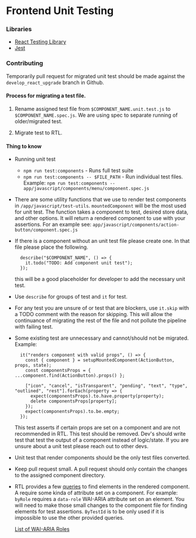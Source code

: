 <!-- Copyright (c) 2014 - 2023 UNICEF. All rights reserved. -->

# Frontend Unit Testing


### Libraries

- [React Testing Library](https://testing-library.com/docs/react-testing-library/intro/)
- [Jest](https://jestjs.io/docs/getting-started)

### Contributing
Temporarily pull request for migrated unit test should be made against
the `develop_react_upgrade` branch in Github.

#### Process for migrating a test file.

1. Rename assigned test file from `$COMPONENT_NAME.unit.test.js` to `$COMPONENT_NAME.spec.js`. We are using spec to separate running of older/migrated test.

2. Migrate test to RTL.

#### Thing to know
- Running unit test
  - `npm run test:components` - Runs full test suite
  - `npm run test:components -- $FILE_PATH` - Run individual test files. Example: `npm run test:components -- app/javascript/components/menu/component.spec.js`
- There are some utility functions that we use to render test components in `/app/javascript/test-utils`. `mountedComponent` will be the most used for unit test. The function takes a component to test, desired store data, and other options. It will return a rendered component to use with your assertions. For an example see: `app/javascript/components/action-button/component.spec.js`
- If there is a component without an unit test file please create one. In that file please place the following.
  ```
    describe("$COMPONENT_NAME", () => {
      it.todo("TODO: Add component unit test");
    });
  ```
  this will be a good placeholder for developer to add the necessary unit test.
- Use `describe` for groups of test and `it` for test.
- For any test you are unsure of or test that are blockers, use `it.skip` with a TODO comment with the reason for skipping. This will allow the continuance of migrating the rest of the file and not pollute the pipeline with failing test.
- Some existing test are unnecessary and cannot/should not be migrated. Example:
  ```
    it("renders component with valid props", () => {
      const { component } = setupMountedComponent(ActionButton, props, state);
      const componentsProps = { ...component.find(ActionButton).props() };

      ["icon", "cancel", "isTransparent", "pending", "text", "type", "outlined", "rest"].forEach(property => {
        expect(componentsProps).to.have.property(property);
        delete componentsProps[property];
      });
      expect(componentsProps).to.be.empty;
    });
  ```
  This test asserts if certain props are set on a component and are not recommended in RTL. This test should be removed. Dev's should write test that test the output of a component instead of logic/state. If you are unsure about a unit test please reach out to other devs.
- Unit test that render components should be the only test files converted.
- Keep pull request small. A pull request should only contain the changes to the assigned component directory.
- RTL provides a few [queries](https://testing-library.com/docs/queries/about) to find elements in the rendered component. A require some kinda of attribute set on a component. For example: `byRole` requires a `data-role` WAI-ARIA attribute set on an element. You will need to make those small changes to the component file for finding elements for test assertions. `ByTestId` is to be only used if it is impossible to use the other provided queries.

  [List of WAI-ARIA Roles](https://developer.mozilla.org/en-US/docs/Web/Accessibility/ARIA/Roles)
